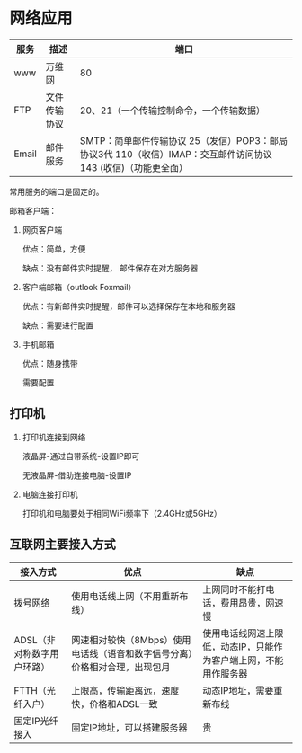 # 网络应用

| 服务  | 描述         | 端口                                                         |
| ----- | ------------ | ------------------------------------------------------------ |
| www   | 万维网       | 80                                                           |
| FTP   | 文件传输协议 | 20、21（一个传输控制命令，一个传输数据）                     |
| Email | 邮件服务     | SMTP：简单邮件传输协议 25（发信）POP3：邮局协议3代 110（收信）IMAP：交互邮件访问协议 143 (收信)（功能更全面） |

常用服务的端口是固定的。

邮箱客户端：

1. 网页客户端

    优点：简单，方便

    缺点：没有邮件实时提醒， 邮件保存在对方服务器

2. 客户端邮箱（outlook Foxmail）

    优点：有新邮件实时提醒，邮件可以选择保存在本地和服务器

    缺点：需要进行配置

3. 手机邮箱

    优点：随身携带

    需要配置

## 打印机

1. 打印机连接到网络

    液晶屏-通过自带系统-设置IP即可

    无液晶屏-借助连接电脑-设置IP

2. 电脑连接打印机

    打印机和电脑要处于相同WiFi频率下（2.4GHz或5GHz）

## 互联网主要接入方式

| 接入方式                   | 优点                                                         | 缺点                                                         |
| -------------------------- | ------------------------------------------------------------ | ------------------------------------------------------------ |
| 拨号网络                   | 使用电话线上网（不用重新布线）                               | 上网同时不能打电话，费用昂贵，网速慢                         |
| ADSL（非对称数字用户环路） | 网速相对较快（8Mbps）使用电话线（语音和数字信号分离）价格相对合理，出现包月 | 使用电话线网速上限低，动态IP，只能作为客户端上网，不能用作服务器 |
| FTTH（光纤入户）           | 上限高，传输距离远，速度快，价格和ADSL一致                   | 动态IP地址，需要重新布线                                     |
| 固定IP光纤接入             | 固定IP地址，可以搭建服务器                                   | 贵                                                           |
